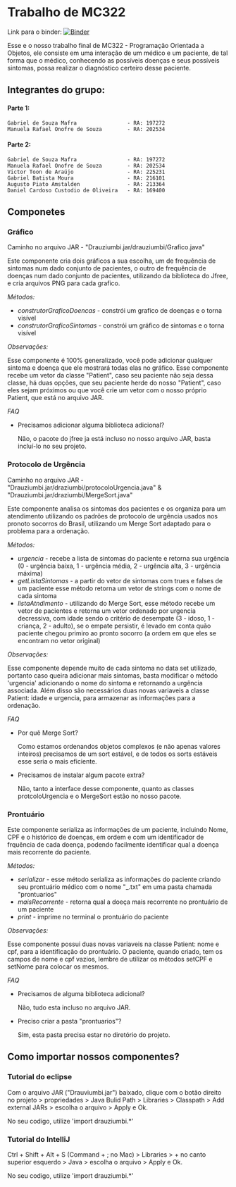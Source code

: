 # Trabalho de MC322

Link para o binder: [![Binder](https://mybinder.org/badge_logo.svg)](https://mybinder.org/v2/gh/gab-mafra/trabalho-mc322-parte-1/master?urlpath=lab)

Esse e o nosso trabalho final de MC322 - Programação Orientada a Objetos, ele consiste em uma interação de um médico e um paciente,
de tal forma que o médico, conhecendo as possíveis doenças e seus possíveis sintomas, possa realizar o diagnóstico certeiro desse paciente.

## Integrantes do grupo:

#### Parte 1:
	Gabriel de Souza Mafra                - RA: 197272
	Manuela Rafael Onofre de Souza        - RA: 202534

#### Parte 2:
	Gabriel de Souza Mafra                - RA: 197272
	Manuela Rafael Onofre de Souza        - RA: 202534
	Victor Toon de Araújo                 - RA: 225231
	Gabriel Batista Moura                 - RA: 216101 
	Augusto Piato Amstalden               - RA: 213364
	Daniel Cardoso Custodio de Oliveira   - RA: 169400

## Componetes

### Gráfico

Caminho no arquivo JAR - "Drauziumbi.jar/drauziumbi/Grafico.java"

Este componente cria dois gráficos a sua escolha, um de frequência de sintomas num dado conjunto de pacientes, o outro de frequência de doenças num dado conjunto de pacientes, utilizando da biblioteca do Jfree, e cria arquivos PNG para cada grafico.

*Métodos:*

* *construtorGraficoDoencas* - constrói um grafico de doenças e o torna visível
* *construtorGraficoSintomas* - constrói um gráfico de sintomas e o torna visível

*Observações:*

Esse componente é 100% generalizado, você pode adicionar qualquer sintoma e doença que ele mostrará todas elas no gráfico.
Esse componente recebe um vetor da classe "Patient", caso seu paciente não seja dessa classe, há duas opções, que seu paciente herde do nosso "Patient", caso eles sejam próximos ou que você crie um vetor com o nosso próprio Patient, que está no arquivo JAR.

*FAQ*

* Precisamos adicionar alguma biblioteca adicional?

    Não, o pacote do jfree ja está incluso no nosso arquivo JAR, basta incluí-lo no seu projeto.

### Protocolo de Urgência

Caminho no arquivo JAR - "Drauziumbi.jar/draziumbi/protocoloUrgencia.java" & "Drauziumbi.jar/draziumbi/MergeSort.java"

Este componente analisa os sintomas dos pacientes e os organiza para um atendimento utilizando os padrões de protocolo de urgência usados nos pronoto socorros do Brasil, utilizando um Merge Sort adaptado para o problema para a ordenação.

*Métodos:*

* *urgencia* - recebe a lista de sintomas do paciente e retorna sua urgência (0 - urgência baixa, 1 - urgência média, 2 - urgência alta, 3 - urgência máxima)
* *getListaSintomas* - a partir do vetor de sintomas com trues e falses de um paciente esse método retorna um vetor de strings com o nome de cada sintoma
* *listaAtndimento* - utilizando do Merge Sort, esse método recebe um vetor de pacientes e retorna um vetor ordenado por urgencia decressiva, com idade sendo o critério de desempate (3 - idoso, 1 - criança, 2 - adulto), se o empate persistir, é levado em conta quão paciente chegou primiro ao pronto socorro (a ordem em que eles se encontram no vetor original)

*Observações:*

Esse componente depende muito de cada sintoma no data set utilizado, portanto caso queira adicionar mais sintomas, basta modificar o método 'urgencia' adicionando o nome do sintoma e retornando a urgência associada. Além disso são necessários duas novas variaveis a classe Patient: idade e urgencia, para armazenar as informações para a ordenação.

*FAQ*

* Por quê Merge Sort?

    Como estamos ordenandos objetos complexos (e não apenas valores inteiros) precisamos de um sort estável, e de todos os sorts estáveis esse seria o mais eficiente.

* Precisamos de instalar algum pacote extra?

    Não, tanto a interface desse componente, quanto as classes protcoloUrgencia e o MergeSort estão no nosso pacote.

### Prontuário

Este componente serializa as informações de um paciente, incluindo Nome, CPF e o histórico de doenças, em ordem e com um identificador de frquência de cada doença, podendo facilmente identificar qual a doença mais recorrente do paciente.

*Métodos:*

* *serializar* - esse método serializa as informações do paciente criando seu prontuário médico com o nome "<nome>_<CPF>.txt" em uma pasta chamada "prontuarios"
* *maisRecorrente* - retorna qual a doeça mais recorrente no prontuário de um paciente
* *print* - imprime no terminal o prontuário do paciente

*Observações:*

Esse componente possui duas novas variaveis na classe Patient: nome e cpf, para a identificação do prontuário.
O paciente, quando criado, tem os campos de nome e cpf vazios, lembre de utilizar os métodos setCPF e setNome para colocar os mesmos.

*FAQ*

* Precisamos de alguma biblioteca adicional?

    Não, tudo esta incluso no arquivo JAR.

* Preciso criar a pasta "prontuarios"?

    Sim, esta pasta precisa estar no diretório do projeto.

## Como importar nossos componentes?

### Tutorial do eclipse

Com o arquivo JAR ("Drauviumbi.jar") baixado, clique com o botão direito no projeto > propriedades > Java Bulid Path > Libraries > Classpath > Add external JARs > escolha o arquivo > Apply e Ok.

No seu codigo, utilize 'import drauziumbi.*'

### Tutorial do IntelliJ

Ctrl + Shift + Alt + S (Command + ; no Mac) > Libraries > + no canto superior esquerdo > Java > escolha o arquivo > Apply e Ok.

No seu codigo, utilize 'import drauziumbi.*'
